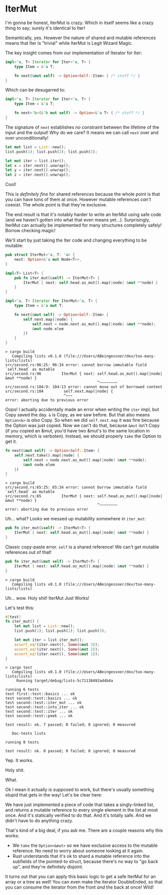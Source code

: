 # IterMut

I'm gonna be honest, IterMut is crazy. Which in itself seems like a crazy
thing to say; surely it's identical to Iter!

Semantically, yes. However the nature of shared and mutable references means
that Iter is "trivial" while IterMut is Legit Wizard Magic.

The key insight comes from our implementation of Iterator for Iter:

```rust
impl<'a, T> Iterator for Iter<'a, T> {
    type Item = &'a T;

    fn next(&mut self) -> Option<Self::Item> { /* stuff */ }
}
```

Which can be desugarred to:

```rust
impl<'a, T> Iterator for Iter<'a, T> {
    type Item = &'a T;

    fn next<'b>(&'b mut self) -> Option<&'a T> { /* stuff */ }
}
```

The signature of `next` establishes *no* constraint between the lifetime
of the input and the output! Why do we care? It means we can call `next`
over and over unconditionally!


```rust
let mut list = List::new();
list.push(1); list.push(2); list.push(3);

let mut iter = list.iter();
let x = iter.next().unwrap();
let y = iter.next().unwrap();
let z = iter.next().unwrap();
```

Cool!

This is *definitely fine* for shared references because the whole point is that
you can have tons of them at once. However mutable references *can't* coexist.
The whole point is that they're exclusive.

The end result is that it's notably harder to write an IterMut using safe
code (and we haven't gotten into what that even means yet...). Surprisingly,
IterMut can actually be implemented for many structures completely safely!
Borrow checking magic!

We'll start by just taking the Iter code and changing everything to be mutable:

```rust
pub struct IterMut<'a, T: 'a> {
    next: Option<&'a mut Node<T>>,
}

impl<T> List<T> {
    pub fn iter_mut(&self) -> IterMut<T> {
        IterMut { next: self.head.as_mut().map(|node| &mut **node) }
    }
}

impl<'a, T> Iterator for IterMut<'a, T> {
    type Item = &'a mut T;

    fn next(&mut self) -> Option<Self::Item> {
        self.next.map(|node| {
            self.next = node.next.as_mut().map(|node| &mut **node);
            &mut node.elem
        })
    }
}
```

```text
> cargo build
   Compiling lists v0.1.0 (file:///Users/ABeingessner/dev/too-many-lists/lists)
src/second.rs:96:25: 96:34 error: cannot borrow immutable field `self.head` as mutable
src/second.rs:96         IterMut { next: self.head.as_mut().map(|node| &mut **node) }
                                         ^~~~~~~~~
src/second.rs:104:9: 104:13 error: cannot move out of borrowed content
src/second.rs:104         self.next.map(|node| {
                          ^~~~
error: aborting due to previous error
```

Oops! I actually accidentally made an error when writing the
`iter` impl, but Copy saved the day. `&` is Copy, as we saw before. But
that also means `Option<&>` is *also* Copy. So when we did `self.next.map` it
was fine because the Option was just copied. Now we can't do that, because
`&mut` isn't Copy (if you copied an &mut, you'd have two &mut's to the same
location in memory, which is verboten). Instead, we should properly `take`
the Option to get it.


```rust
fn next(&mut self) -> Option<Self::Item> {
    self.next.take().map(|node| {
        self.next = node.next.as_mut().map(|node| &mut **node);
        &mut node.elem
    })
}
```

```text
> cargo build
src/second.rs:65:25: 65:34 error: cannot borrow immutable field `self.head` as mutable
src/second.rs:65         IterMut { next: self.head.as_mut().map(|node| &mut **node) }
                                         ^~~~~~~~~
error: aborting due to previous error
```

Uh... what? Looks we messed up mutability somewhere in `iter_mut`:

```rust
pub fn iter_mut(&self) -> IterMut<T> {
    IterMut { next: self.head.as_mut().map(|node| &mut **node) }
}
```

Classic copy-paste error. `self` is a shared reference! We can't
get mutable references out of that!

```rust
pub fn iter_mut(&mut self) -> IterMut<T> {
    IterMut { next: self.head.as_mut().map(|node| &mut **node) }
}
```

```text
> cargo build
   Compiling lists v0.1.0 (file:///Users/ABeingessner/dev/too-many-lists/lists)
```

Uh... wow. Holy shit! IterMut Just Works!

Let's test this:


```rust
#[test]
fn iter_mut() {
    let mut list = List::new();
    list.push(1); list.push(2); list.push(3);

    let mut iter = list.iter_mut();
    assert_eq!(iter.next(), Some(&mut 3));
    assert_eq!(iter.next(), Some(&mut 2));
    assert_eq!(iter.next(), Some(&mut 1));
}
```

```text
> cargo test
   Compiling lists v0.1.0 (file:///Users/ABeingessner/dev/too-many-lists/lists)
     Running target/debug/lists-5c71138492ad4b4a

running 6 tests
test first::test::basics ... ok
test second::test::basics ... ok
test second::test::iter_mut ... ok
test second::test::into_iter ... ok
test second::test::iter ... ok
test second::test::peek ... ok

test result: ok. 7 passed; 0 failed; 0 ignored; 0 measured

   Doc-tests lists

running 0 tests

test result: ok. 0 passed; 0 failed; 0 ignored; 0 measured
```

Yep. It works.

Holy shit.

What.

Ok I mean it actually *is* supposed to work, but there's usually something
stupid that gets in the way! Let's be clear here:

We have just implemented a piece of code that takes a singly-linked list, and
returns a mutable reference to every single element in the list at most once.
And it's statically verified to do that. And it's totally safe. And we didn't
have to do anything crazy.

That's kind of a big deal, if you ask me. There are a couple reasons why
this works:

* We `take` the `Option<&mut>` so we have exclusive access to the mutable
  reference. No need to worry about someone looking at it again.
* Rust understands that it's ok to shard a mutable reference into the subfields
  of the pointed-to struct, because there's no way to "go back up", and they're
  definitely disjoint.

It turns out that you can apply this basic logic to get a safe IterMut for an
array or a tree as well! You can even make the iterator DoubleEnded, so that
you can consume the iterator from the front *and* the back at once! Wild!

